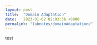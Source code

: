 ```yaml
---
layout: post
title:  "Domain Adaptation"
date:   2023-01-02 02:03:36 +0800
permalink: "labnotes/domainAdaptation/"
---	
```

test